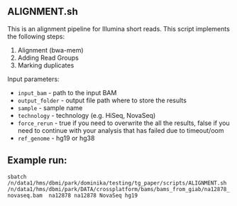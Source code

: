 ## ALIGNMENT.sh 

This is an alignment pipeline for Illumina short reads.
This script implements the following steps:

1. Alignment (bwa-mem)
2. Adding Read Groups
3. Marking duplicates


Input parameters:
- `input_bam` - path to the input BAM
- `output_folder` - output file path where to store the results
- `sample` - sample name
- `technology` - technology (e.g. HiSeq, NovaSeq)
- `force_rerun` - true if you need to overwrite the all the results, false if you need to continue with your analysis that has failed due to timeout/oom 
- `ref_genome` - hg19 or hg38 

## Example run: 
``` sbatch  /n/data1/hms/dbmi/park/dominika/testing/tg_paper/scripts/ALIGNMENT.sh /n/data1/hms/dbmi/park/DATA/crossplatform/bams/bams_from_giab/na12878_novaseq.bam  na12878 na12878 NovaSeq hg19  ```




